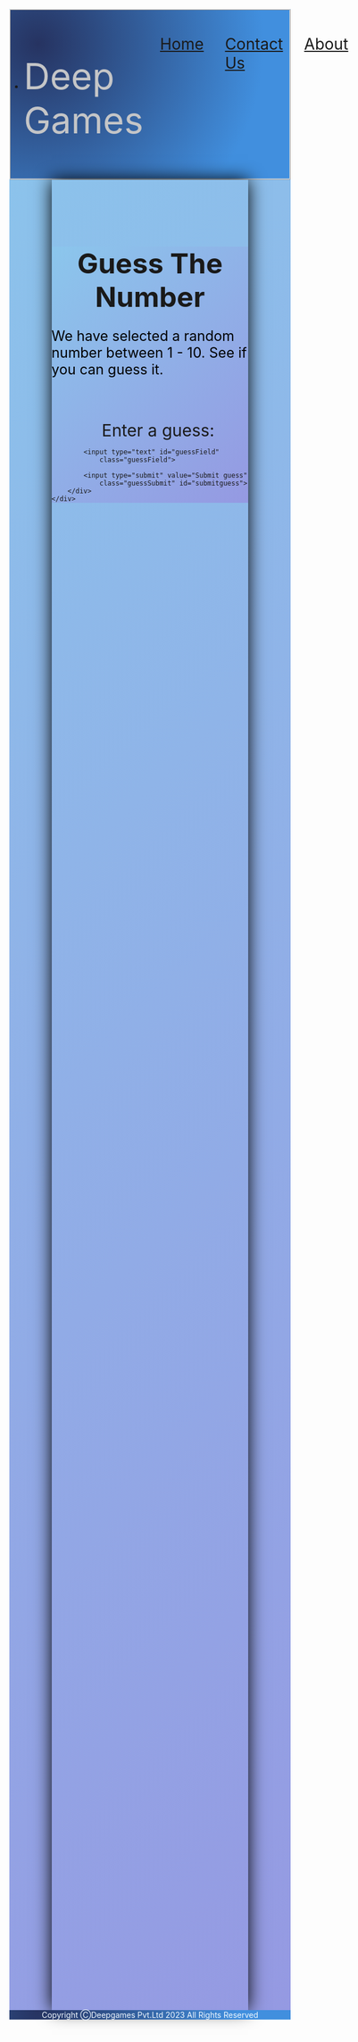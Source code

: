 <!DOCTYPE html>
<html lang="en">
<head>
    <meta charset="UTF-8">
    <meta name="viewport" content="width=device-width, initial-scale=1.0">
    <title>Guess the number</title>
    <link rel="shortcut icon" href="man.png" type="image/x-icon">
    <link rel="stylesheet" href="work7.css">
</head>
<style>
.para{
    color:black;
    font-size: 25px;
    min-height: 10px;
}
.guess2{
    font-size: 30px;
    font-weight: 450px;
    margin-left: 90px;
}
#deep{font-size:50px;
    font-weight:450px;
    text-align: center;
    margin-top: 120px;
}
.guessSubmit{
    font-size: 20px;
    color: blue;
} .guessField{
    height: 23px;
    width: 80px;
    color: brown;
    font-size:20px;
    font-weight: 500px;
    }
      *{
        margin: 0%;
        padding: 0%;
    }
    .container{
        background-color: #8BC6EC;
        background-image: linear-gradient(135deg, #8BC6EC 0%, #9599E2 100%);
        border:#9599E2 4px;

        height:100%;
width:100%;
          }
          .heading{
            font-size: 65px;
            color: #c4c5c7;
          }
       .item{
        text-decoration: none;
        display: flex;
        justify-content: space-between;
        gap:38px;
        font-size: 28px;
        padding:30px;
       }
       .items{
        display: flex;
        justify-content: space-between;
       }
       .navigation{
        min-height: 6px;
        border:2px;
        border-style: ridge;
        border-radius: 2px;
        background-image: radial-gradient( circle farthest-corner at 10% 20%,  rgba(38,51,97,1) 0%, rgba(65,143,222,1) 79% );
        
       }
       .imggulab{
        transition: all 2s ease-in 0s;
        box-shadow: 0px 0px 15px black;
        border-radius: 13px;
        width: 190px;
        height:260px;
        margin:15px;
       }
       .imggulab:hover{
        transform: scale(1.1);
       }
       .imgbarfi{
        transition: all 2s ease-in 0s;
        box-shadow: 0px 0px 15px black;
        border-radius: 13px;
        width: 190px;
        height:260px;
        margin:15px;
       }
       .imgbarfi:hover{
        transform: scale(1.1);
       }
       .imggol{
        transition: all 2s ease-in 0s;
        box-shadow: 0px 0px 15px black;
        border-radius: 13px;
        width: 190px;
        height:260px;
        margin:15px;
       }
       .imggol:hover{
        transform: scale(1.1);
       }
       .box{
        width:70%;
        height: 82vh;
        margin:auto;
        display: flex;
        flex-direction: column;
        box-shadow: 0px 0px 30px black;
        align-items: center;
       }
       .main{
        display: flex;
       }
       .main1{
        display: flex;
       }
       .main2{
        display: flex;
       }
       .leftbox h1{
        font-size: 30px;
       }
       #footer p{
font-size: 25px;
background-image: radial-gradient( circle farthest-corner at 10% 20%,  rgba(38,51,97,1) 0%, rgba(65,143,222,1) 79% );
border: 1px;
margin:auto;
color: aliceblue;
text-align: center;
       }
</style>


<body>
    <div class="container">
        <nav class="navigation">
<ul class="items">
    <li><p class="heading">Deep Games</p></li>
    <li class="item">
        <div><a href="#">Home</a></div>
        <div><a href="tel:8708425219">Contact Us</a></div>
        <div><a href="#">About</a></div>
    </li>
</ul>
</nav>
<div class="box">
<div class="main">
<section class="leftbox">
    <div class="container">
        <h1 id="deep">Guess The Number</h1>
        <p class="para">
            We have selected a random number 
            between 1 - 10. See if you can
            guess it.
        </p>
 <br> <br> <br> 
        <div class="form">
            <label for="guessField" class="guess2">
                Enter a guess: 
            </label>
            
            <input type="text" id="guessField"
                class="guessField">
            
            <input type="submit" value="Submit guess"
                class="guessSubmit" id="submitguess">
        </div>
    </div>
</section></div>

</div>
<footer id="footer">
    <p> Copyright &#x24B8;Deepgames Pvt.Ltd 2023 All Rights Reserved </p>
</footer>
    </div>
    <script type="text/javascript">

		// Generate a Random Number
		let y = Math.floor(Math.random()*10+1 );

		// Counting the number of guesses
		// made for correct Guess
		let guess = 1;

		document.getElementById("submitguess").onclick = function () {

			// Number guessed by user 
			let x = document.getElementById("guessField").value;

			if (x == y) {
				alert("CONGRATULATIONS!!! YOU GUESSED IT RIGHT IN "
					+ guess + " GUESS ");
			}

			/* If guessed number is greater than actual number*/
			else if (x > y) {
				guess++;
				alert("OOPS SORRY!! TRY A SMALLER NUMBER");
			}
			else {
				guess++;
				alert("OOPS SORRY!! TRY A GREATER NUMBER")
			}
		}
	</script>
</body>
</html>
